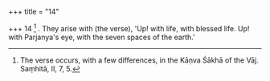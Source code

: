 +++
title = "14"

+++
14 [^6] . They arise with (the verse), 'Up! with life, with blessed life. Up! with Parjanya's eye, with the seven spaces of the earth.'


[^6]:  The verse occurs, with a few differences, in the Kāṇva Śākhā of the Vāj. Saṃhitā, II, 7, 5.
